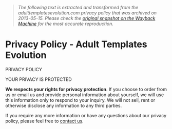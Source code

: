 > *The following text is extracted and transformed from the adulttemplatesevolution.com privacy policy that was archived on 2013-05-15. Please check the [original snapshot on the Wayback Machine](https://web.archive.org/web/20130515032354id_/http%3A//www.adulttemplatesevolution.com/privacy-policy.php) for the most accurate reproduction.*

# Privacy Policy - Adult Templates Evolution

PRIVACY POLICY

YOUR PRIVACY IS PROTECTED

**We respects your rights for privacy protection**. If you choose to order from us or email us and provide personal information about yourself, we will use this information only to respond to your inquiry. We will not sell, rent or otherwise disclose any information to any third parties.

If you require any more information or have any questions about our privacy policy, please feel free to [contact us](https://web.archive.org/web/20130515032354id_/http%3A//www.adulttemplatesevolution.com/contact/index.php).
